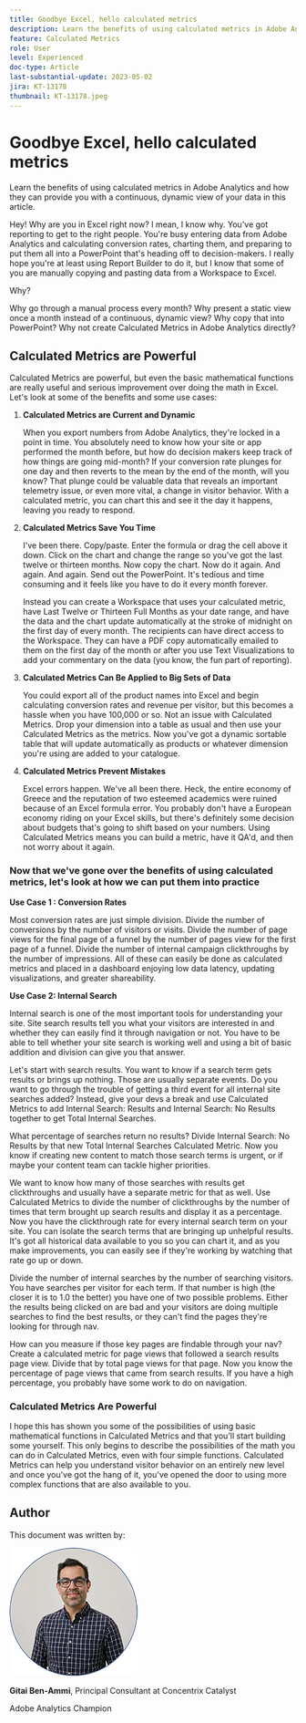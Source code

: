 ```yaml
---
title: Goodbye Excel, hello calculated metrics
description: Learn the benefits of using calculated metrics in Adobe Analytics and how they can provide you with a continuous, dynamic view of your data in this article.
feature: Calculated Metrics
role: User
level: Experienced
doc-type: Article
last-substantial-update: 2023-05-02
jira: KT-13178
thumbnail: KT-13178.jpeg
---
```


# Goodbye Excel, hello calculated metrics

Learn the benefits of using calculated metrics in Adobe Analytics and how they can provide you with a continuous, dynamic view of your data in this article.

Hey! Why are you in Excel right now? I mean, I know why. You've got reporting to get to the right people. You're busy entering data from Adobe Analytics and calculating conversion rates, charting them, and preparing to put them all into a PowerPoint that's heading off to decision-makers. I really hope you're at least using Report Builder to do it, but I know that some of you are manually copying and pasting data from a Workspace to Excel.
 
Why?
 
Why go through a manual process every month? Why present a static view once a month instead of a continuous, dynamic view? Why copy that into PowerPoint? Why not create Calculated Metrics in Adobe Analytics directly?
 
## Calculated Metrics are Powerful
 
Calculated Metrics are powerful, but even the basic mathematical functions are really useful and serious improvement over doing the math in Excel. Let's look at some of the benefits and some use cases:
 
1. **Calculated Metrics are Current and Dynamic**
 
    When you export numbers from Adobe Analytics, they're locked in a point in time. You absolutely need to know how your site or app performed the month before, but how do decision makers keep track of how things are going mid-month? If your conversion rate plunges for one day and then reverts to the mean by the end of the month, will you know? That plunge could be valuable data that reveals an important telemetry issue, or even more vital, a change in visitor behavior. With a calculated metric, you can chart this and see it the day it happens, leaving you ready to respond. 
 
1. **Calculated Metrics Save You Time**
 
    I've been there. Copy/paste. Enter the formula or drag the cell above it down. Click on the chart and change the range so you've got the last twelve or thirteen months. Now copy the chart. Now do it again. And again. And again. Send out the PowerPoint. It's tedious and time consuming and it feels like you have to do it every month forever. 
 
    Instead you can create a Workspace that uses your calculated metric, have Last Twelve or Thirteen Full Months as your date range, and have the data and the chart update automatically at the stroke of midnight on the first day of every month. The recipients can have direct access to the Workspace. They can have a PDF copy automatically emailed to them on the first day of the month or after you use Text Visualizations to add your commentary on the data (you know, the fun part of reporting). 
 
1. **Calculated Metrics Can Be Applied to Big Sets of Data**
 
    You could export all of the product names into Excel and begin calculating conversion rates and revenue per visitor, but this becomes a hassle when you have 100,000 or so. Not an issue with Calculated Metrics. Drop your dimension into a table as usual and then use your Calculated Metrics as the metrics. Now you've got a dynamic sortable table that will update automatically as products or whatever dimension you're using are added to your catalogue.  
 
1. **Calculated Metrics Prevent Mistakes**
 
    Excel errors happen. We've all been there. Heck, the entire economy of Greece and the reputation of two esteemed academics were ruined because of an Excel formula error. You probably don't have a European economy riding on your Excel skills, but there's definitely some decision about budgets that's going to shift based on your numbers. Using Calculated Metrics means you can build a metric, have it QA'd, and then not worry about it again.  

### Now that we've gone over the benefits of using calculated metrics, let's look at how we can put them into practice 
 
**Use Case 1 : Conversion Rates**
 
Most conversion rates are just simple division. Divide the number of conversions by the number of visitors or visits. Divide the number of page views for the final page of a funnel by the number of pages view for the first page of a funnel. Divide the number of internal campaign clickthroughs by the number of impressions. All of these can easily be done as calculated metrics and placed in a dashboard enjoying low data latency, updating visualizations, and greater shareability. 
 
**Use Case 2: Internal Search**
 
Internal search is one of the most important tools for understanding your site. Site search results tell you what your visitors are interested in and whether they can easily find it through navigation or not. You have to be able to tell whether your site search is working well and using a bit of basic addition and division can give you that answer. 
 
Let's start with search results. You want to know if a search term gets results or brings up nothing. Those are usually separate events. Do you want to go through the trouble of getting a third event for all internal site searches added? Instead, give your devs a break and use Calculated Metrics to add Internal Search: Results and Internal Search: No Results together to get Total Internal Searches. 
 
What percentage of searches return no results? Divide Internal Search: No Results by that new Total Internal Searches Calculated Metric. Now you know if creating new content to match those search terms is urgent, or if maybe your content team can tackle higher priorities.  
 
We want to know how many of those searches with results get clickthroughs and usually have a separate metric for that as well. Use Calculated Metrics to divide the number of clickthroughs by the number of times that term brought up search results and display it as a percentage. Now you have the clickthrough rate for every internal search term on your site. You can isolate the search terms that are bringing up unhelpful results. It's got all historical data available to you so you can chart it, and as you make improvements, you can easily see if they're working by watching that rate go up or down. 
 
Divide the number of internal searches by the number of searching visitors. You have searches per visitor for each term. If that number is high (the closer it is to 1.0 the better) you have one of two possible problems. Either the results being clicked on are bad and your visitors are doing multiple searches to find the best results, or they can't find the pages they're looking for through nav. 
 
How can you measure if those key pages are findable through your nav? Create a calculated metric for page views that followed a search results page view. Divide that by total page views for that page. Now you know the percentage of page views that came from search results. If you have a high percentage, you probably have some work to do on navigation. 
 
### Calculated Metrics Are Powerful 
 
I hope this has shown you some of the possibilities of using basic mathematical functions in Calculated Metrics and that you'll start building some yourself. This only begins to describe the possibilities of the math you can do in Calculated Metrics, even with four simple functions. Calculated Metrics can help you understand visitor behavior on an entirely new level and once you've got the hang of it, you've opened the door to using more complex functions that are also available to you.

## Author

This document was written by:

![Gittai headshot](assets/Gittai_headshot.png)

**Gitai Ben-Ammi**, Principal Consultant at Concentrix Catalyst

Adobe Analytics Champion
